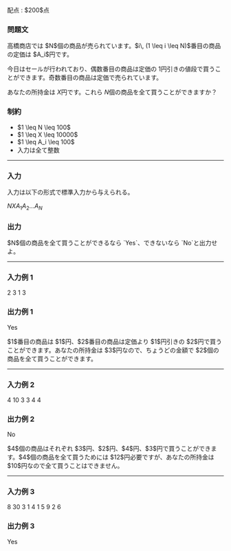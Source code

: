 
<div>

<span>

<span>

<p>
配点 : $200$点
</p>

<div>

<section>

### **問題文**

<p>
高橋商店では $N$個の商品が売られています。$i\, (1 \leq i \leq N)$番目の商品の定価は $A_i$円です。

今日はセールが行われており、偶数番目の商品は定価の $1$円引きの値段で買うことができます。奇数番目の商品は定価で売られています。

あなたの所持金は $X$円です。これら $N$個の商品を全て買うことができますか？
</p>

</section>

</div>

<div>

<section>

### **制約**

<ul>

<li>
$1 \leq N \leq 100$
</li>

<li>
$1 \leq X \leq 10000$
</li>

<li>
$1 \leq A_i \leq 100$
</li>

<li>
入力は全て整数
</li>

</ul>

</section>

</div>

---

<div>

<div>

<section>

### **入力**

<p>
入力は以下の形式で標準入力から与えられる。
</p>

<div>

$N$$X$$A_1$$A_2$$\ldots$$A_N$
</div>

</section>

</div>

<div>

<section>

### **出力**

<p>
$N$個の商品を全て買うことができるなら `Yes`、できないなら `No`と出力せよ。
</p>

</section>

</div>

</div>

---

<div>

<section>

### **入力例 1**

<div>

2 3
1 3

</div>

</section>

</div>

<div>

<section>

### **出力例 1**

<div>

Yes

</div>

<p>
$1$番目の商品は $1$円、$2$番目の商品は定価より $1$円引きの $2$円で買うことができます。あなたの所持金は $3$円なので、ちょうどの金額で $2$個の商品を全て買うことができます。
</p>

</section>

</div>

---

<div>

<section>

### **入力例 2**

<div>

4 10
3 3 4 4

</div>

</section>

</div>

<div>

<section>

### **出力例 2**

<div>

No

</div>

<p>
$4$個の商品はそれぞれ $3$円、$2$円、$4$円、$3$円で買うことができます。$4$個の商品を全て買うためには $12$円必要ですが、あなたの所持金は $10$円なので全て買うことはできません。
</p>

</section>

</div>

---

<div>

<section>

### **入力例 3**

<div>

8 30
3 1 4 1 5 9 2 6

</div>

</section>

</div>

<div>

<section>

### **出力例 3**

<div>

Yes

</div>

</section>

</div>

</span>

</span>

</div>
